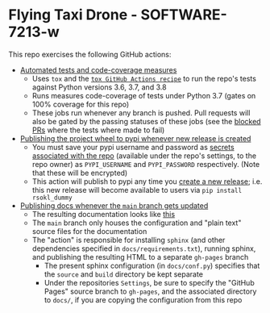 # Flying Taxi Drone - SOFTWARE-7213-w


This repo exercises the following GitHub actions:
- [Automated tests and code-coverage measures](https://github.com/rsokl/Dummy_Repo/blob/main/.github/workflows/tox_run.yml)
  - Uses `tox` and the [`tox GitHub Actions recipe`](https://github.com/ymyzk/tox-gh-actions) to run the repo's tests against
  Python versions 3.6, 3.7, and 3.8
  - Runs measures code-coverage of tests under Python 3.7 (gates on 100% coverage for this repo)
  - These jobs run whenever any branch is pushed. Pull requests will also be gated by the passing statuses of these jobs
  (see the [blocked PRs](https://github.com/rsokl/Dummy_Repo/pulls) where the tests where made to fail)
- [Publishing the project wheel to pypi whenever new release is created](https://github.com/rsokl/Dummy_Repo/blob/main/.github/workflows/pypi_publish.yml)
  - You must save your pypi username and password as [secrets associated with the repo](https://docs.github.com/en/free-pro-team@latest/actions/reference/encrypted-secrets)
  (available under the repo's settings, to the repo owner) as `PYPI_USERNAME` and `PYPI_PASSWORD` respectively. (Note that these will be encrypted)
  - This action will publish to pypi any time you [create a new release](https://github.com/rsokl/Dummy_Repo/releases/tag/v0.1.1); i.e. this
  new release will become available to users via `pip install rsokl_dummy`
- [Publishing docs whenever the `main` branch gets updated](https://github.com/rsokl/Dummy_Repo/blob/main/.github/workflows/publish_docs.yml)
  - The resulting documentation looks like [this](https://rsokl.github.io/Dummy_Repo/)
  - The `main` branch only houses the configuration and "plain text" source files for the documentation
  - The "action" is responsible for installing `sphinx` (and other dependencies specified in `docs/requirements.txt`), running sphinx, and
  publishing the resulting HTML to a separate `gh-pages` branch
    - The present sphinx configuration (in `docs/conf.py`) specifies that the `source` and `build` directory be kept separate
    - Under the repositories `Settings`, be sure to specify the "GitHub Pages" source branch to `gh-pages`, and the associated
    directory to `docs/`, if you are copying the configuration from this repo

